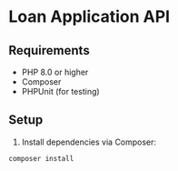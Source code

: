 # Loan Application API

## Requirements
- PHP 8.0 or higher
- Composer
- PHPUnit (for testing)

## Setup

1. Install dependencies via Composer:

```bash
composer install
